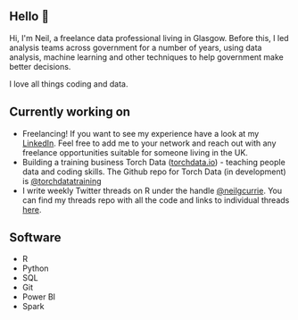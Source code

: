 ## Hello 👋

Hi, I'm Neil, a freelance data professional living in Glasgow. Before this, I led analysis teams across government for a number of years, using data analysis, machine learning and other techniques to help government make better decisions. 

I love all things coding and data.

## Currently working on

* Freelancing! If you want to see my experience have a look at my [LinkedIn](https://www.linkedin.com/in/neilgcurrie/). Feel free to add me to your network and reach out with any freelance opportunities suitable for someone living in the UK.
* Building a training business Torch Data ([torchdata.io](torchdata.io)) - teaching people data and coding skills. The Github repo for Torch Data (in development) is [@torchdatatraining](https://github.com/torchdatatraining)
* I write weekly Twitter threads on R under the handle [@neilgcurrie](https://twitter.com/neilgcurrie). You can find my threads repo with all the code and links to individual threads [here](https://github.com/neilcuz/threads).

## Software

* R
* Python
* SQL
* Git 
* Power BI
* Spark

